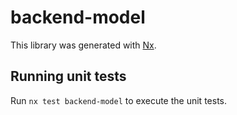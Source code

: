# backend-model

This library was generated with [Nx](https://nx.dev).

## Running unit tests

Run `nx test backend-model` to execute the unit tests.
